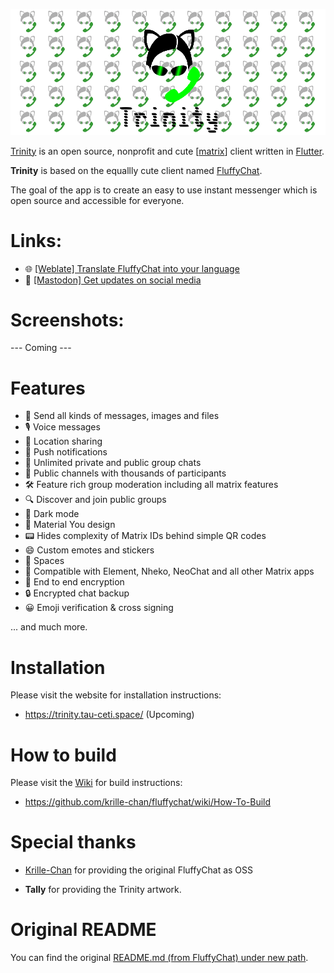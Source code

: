 ![Screenshot](./assets/banner_transparent.png?raw=true)

[Trinity](https://trinity.tau-ceti.space) is an open source, nonprofit and cute [[matrix](https://matrix.org)] client written in [Flutter](https://flutter.dev). 

**Trinity** is based on the equallly cute client named [FluffyChat](https://fluffychat.im/).

The goal of the app is to create an easy to use instant messenger which is open source and accessible for everyone.

# Links:

- 🌐 [[Weblate] Translate FluffyChat into your language](https://hosted.weblate.org/projects/fluffychat/)
- 📰 [[Mastodon] Get updates on social media](https://tau-ceti.space/@ics)

# Screenshots:

--- Coming ---

# Features
- 📩 Send all kinds of messages, images and files
- 🎙️ Voice messages
- 📍 Location sharing
- 🔔 Push notifications
- 💬 Unlimited private and public group chats
- 📣 Public channels with thousands of participants
- 🛠️ Feature rich group moderation including all matrix features
- 🔍 Discover and join public groups
- 🌙 Dark mode
- 🎨 Material You design
- 📟 Hides complexity of Matrix IDs behind simple QR codes
- 😄 Custom emotes and stickers
- 🌌 Spaces
- 🔄 Compatible with Element, Nheko, NeoChat and all other Matrix apps
- 🔐 End to end encryption
- 🔒 Encrypted chat backup
- 😀 Emoji verification & cross signing

... and much more.


# Installation

Please visit the website for installation instructions:

- https://trinity.tau-ceti.space/ (Upcoming)

# How to build

Please visit the [Wiki](https://github.com/krille-chan/fluffychat/wiki) for build instructions:

- https://github.com/krille-chan/fluffychat/wiki/How-To-Build


# Special thanks

* <a href="https://github.com/krille-chan">Krille-Chan</a> for providing the original FluffyChat as OSS

* **Tally** for providing the Trinity artwork.

# Original README

You can find the original [README.md (from FluffyChat) under new path](./FLUFFY.md).
